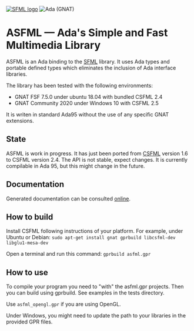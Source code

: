 [![SFML logo](https://www.sfml-dev.org/images/logo.png)](https://www.sfml-dev.org)
![Ada (GNAT)](https://github.com/mgrojo/ASFML/workflows/Ada%20(GNAT)/badge.svg)

# ASFML — Ada's Simple and Fast Multimedia Library

ASFML is an Ada binding to the [SFML](https://www.sfml-dev.org/)
library. It uses Ada types and portable defined types which
eliminates the inclusion of Ada interface libraries.

The library has been tested with the following environments:
- GNAT FSF 7.5.0 under ubuntu 18.04 with bundled CSFML 2.4
- GNAT Community 2020 under Windows 10 with CSFML 2.5

It is writen in standard Ada95 without the use of any specific GNAT extensions.

## State

ASFML is work in progress. It has just been ported from [CSFML](https://github.com/SFML/CSFML)
version 1.6 to CSFML version 2.4. The API is not stable, expect changes. It is
currently compilable in Ada 95, but this might change in the future.

## Documentation

Generated documentation can be consulted [online](https://mgrojo.github.io/ASFML/doc/).

## How to build

Install CSFML following instructions of your platform. For example, under Ubuntu or Debian:
`sudo apt-get install gnat gprbuild libcsfml-dev libglu1-mesa-dev`

Open a terminal and run this command:
`gprbuild asfml.gpr`

## How to use

To compile your program you need to "with" the asfml.gpr projects. Then
you can build using gprbuild. See examples in the tests directory.

Use `asfml_opengl.gpr` if you are using OpenGL.

Under Windows, you might need to update the path to your libraries in the
provided GPR files.
